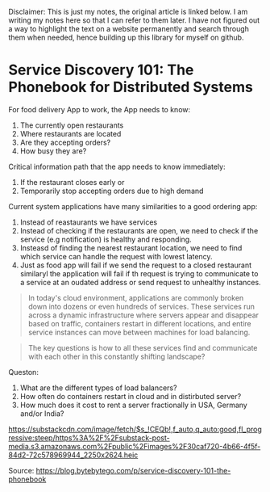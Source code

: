 Disclaimer: This is just my notes, the original article is linked below. I am writing my notes here so that I can refer to them later.
I have not figured out a way to highlight the text on a website permanently and search through them when needed, hence building up this library for myself on github.

# Service Discovery 101: The Phonebook for Distributed Systems

For food delivery App to work, the App needs to know:
1. The currently open restaurants
2. Where restaurants are located
3. Are they accepting orders?
4. How busy they are?

Critical information path that the app needs to know immediately:
1. If the restaurant closes early or 
2. Temporarily stop accepting orders due to high demand


Current system applications have many similarities to a good ordering app:
1. Instead of reastaurants we have services
2. Instead of checking if the restaurants are open, we need to check if the service (e.g notification) is healthy and responding.
3. Insteasd of finding the nearest restaurant location, we need to find which service can handle the request with lowest latency.
4. Just as food app will fail if we send the request to a closed restaurant similaryl the application will fail if th request is trying to communicate to a service at an oudated address or send request to unhealthy instances.

> In today's cloud environment, applications are commonly broken down into dozens or even hundreds of services. 
> These services run across a dynamic infrastructure where servers appear and disappear based on traffic, containers restart in different locations, and entire service instances can move between machines for load balancing.

> The key questions is how to all these services find and communicate with each other in this constantly shifting landscape?

Queston:
1. What are the different types of load balancers?
2. How often do containers restart in cloud and in distirbuted server? 
3. How much does it cost to rent a server fractionally in USA, Germany and/or India? 


https://substackcdn.com/image/fetch/$s_!CEQb!,f_auto,q_auto:good,fl_progressive:steep/https%3A%2F%2Fsubstack-post-media.s3.amazonaws.com%2Fpublic%2Fimages%2F30caf720-4b66-4f5f-84d2-72c578969944_2250x2624.heic


Source:
https://blog.bytebytego.com/p/service-discovery-101-the-phonebook